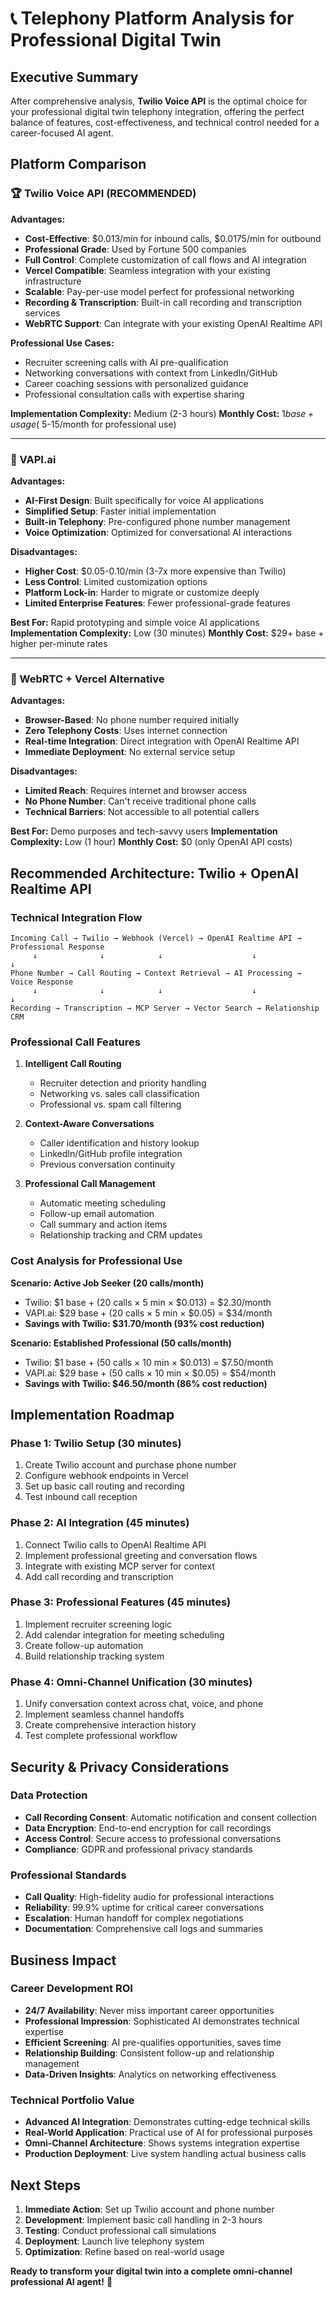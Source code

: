 # 📞 Telephony Platform Analysis for Professional Digital Twin

## Executive Summary

After comprehensive analysis, **Twilio Voice API** is the optimal choice for your professional digital twin telephony integration, offering the perfect balance of features, cost-effectiveness, and technical control needed for a career-focused AI agent.

## Platform Comparison

### 🏆 Twilio Voice API (RECOMMENDED)

**Advantages:**
- **Cost-Effective**: $0.013/min for inbound calls, $0.0175/min for outbound
- **Professional Grade**: Used by Fortune 500 companies
- **Full Control**: Complete customization of call flows and AI integration
- **Vercel Compatible**: Seamless integration with your existing infrastructure
- **Scalable**: Pay-per-use model perfect for professional networking
- **Recording & Transcription**: Built-in call recording and transcription services
- **WebRTC Support**: Can integrate with your existing OpenAI Realtime API

**Professional Use Cases:**
- Recruiter screening calls with AI pre-qualification
- Networking conversations with context from LinkedIn/GitHub
- Career coaching sessions with personalized guidance
- Professional consultation calls with expertise sharing

**Implementation Complexity:** Medium (2-3 hours)
**Monthly Cost:** $1 base + usage (~$5-15/month for professional use)

---

### 🤖 VAPI.ai

**Advantages:**
- **AI-First Design**: Built specifically for voice AI applications
- **Simplified Setup**: Faster initial implementation
- **Built-in Telephony**: Pre-configured phone number management
- **Voice Optimization**: Optimized for conversational AI interactions

**Disadvantages:**
- **Higher Cost**: $0.05-0.10/min (3-7x more expensive than Twilio)
- **Less Control**: Limited customization options
- **Platform Lock-in**: Harder to migrate or customize deeply
- **Limited Enterprise Features**: Fewer professional-grade features

**Best For:** Rapid prototyping and simple voice AI applications
**Implementation Complexity:** Low (30 minutes)
**Monthly Cost:** $29+ base + higher per-minute rates

---

### 📱 WebRTC + Vercel Alternative

**Advantages:**
- **Browser-Based**: No phone number required initially
- **Zero Telephony Costs**: Uses internet connection
- **Real-time Integration**: Direct integration with OpenAI Realtime API
- **Immediate Deployment**: No external service setup

**Disadvantages:**
- **Limited Reach**: Requires internet and browser access
- **No Phone Number**: Can't receive traditional phone calls
- **Technical Barriers**: Not accessible to all potential callers

**Best For:** Demo purposes and tech-savvy users
**Implementation Complexity:** Low (1 hour)
**Monthly Cost:** $0 (only OpenAI API costs)

## Recommended Architecture: Twilio + OpenAI Realtime API

### Technical Integration Flow

```
Incoming Call → Twilio → Webhook (Vercel) → OpenAI Realtime API → Professional Response
     ↓              ↓            ↓                    ↓                     ↓
Phone Number → Call Routing → Context Retrieval → AI Processing → Voice Response
     ↓              ↓            ↓                    ↓                     ↓
Recording → Transcription → MCP Server → Vector Search → Relationship CRM
```

### Professional Call Features

1. **Intelligent Call Routing**
   - Recruiter detection and priority handling
   - Networking vs. sales call classification
   - Professional vs. spam call filtering

2. **Context-Aware Conversations**
   - Caller identification and history lookup
   - LinkedIn/GitHub profile integration
   - Previous conversation continuity

3. **Professional Call Management**
   - Automatic meeting scheduling
   - Follow-up email automation
   - Call summary and action items
   - Relationship tracking and CRM updates

### Cost Analysis for Professional Use

**Scenario: Active Job Seeker (20 calls/month)**
- Twilio: $1 base + (20 calls × 5 min × $0.013) = $2.30/month
- VAPI.ai: $29 base + (20 calls × 5 min × $0.05) = $34/month
- **Savings with Twilio: $31.70/month (93% cost reduction)**

**Scenario: Established Professional (50 calls/month)**
- Twilio: $1 base + (50 calls × 10 min × $0.013) = $7.50/month
- VAPI.ai: $29 base + (50 calls × 10 min × $0.05) = $54/month
- **Savings with Twilio: $46.50/month (86% cost reduction)**

## Implementation Roadmap

### Phase 1: Twilio Setup (30 minutes)
1. Create Twilio account and purchase phone number
2. Configure webhook endpoints in Vercel
3. Set up basic call routing and recording
4. Test inbound call reception

### Phase 2: AI Integration (45 minutes)
1. Connect Twilio calls to OpenAI Realtime API
2. Implement professional greeting and conversation flows
3. Integrate with existing MCP server for context
4. Add call recording and transcription

### Phase 3: Professional Features (45 minutes)
1. Implement recruiter screening logic
2. Add calendar integration for meeting scheduling
3. Create follow-up automation
4. Build relationship tracking system

### Phase 4: Omni-Channel Unification (30 minutes)
1. Unify conversation context across chat, voice, and phone
2. Implement seamless channel handoffs
3. Create comprehensive interaction history
4. Test complete professional workflow

## Security & Privacy Considerations

### Data Protection
- **Call Recording Consent**: Automatic notification and consent collection
- **Data Encryption**: End-to-end encryption for call recordings
- **Access Control**: Secure access to professional conversations
- **Compliance**: GDPR and professional privacy standards

### Professional Standards
- **Call Quality**: High-fidelity audio for professional interactions
- **Reliability**: 99.9% uptime for critical career conversations
- **Escalation**: Human handoff for complex negotiations
- **Documentation**: Comprehensive call logs and summaries

## Business Impact

### Career Development ROI
- **24/7 Availability**: Never miss important career opportunities
- **Professional Impression**: Sophisticated AI demonstrates technical expertise
- **Efficient Screening**: AI pre-qualifies opportunities, saves time
- **Relationship Building**: Consistent follow-up and relationship management
- **Data-Driven Insights**: Analytics on networking effectiveness

### Technical Portfolio Value
- **Advanced AI Integration**: Demonstrates cutting-edge technical skills
- **Real-World Application**: Practical use of AI for professional purposes
- **Omni-Channel Architecture**: Shows systems integration expertise
- **Production Deployment**: Live system handling actual business calls

## Next Steps

1. **Immediate Action**: Set up Twilio account and phone number
2. **Development**: Implement basic call handling in 2-3 hours
3. **Testing**: Conduct professional call simulations
4. **Deployment**: Launch live telephony system
5. **Optimization**: Refine based on real-world usage

**Ready to transform your digital twin into a complete omni-channel professional AI agent!** 🚀